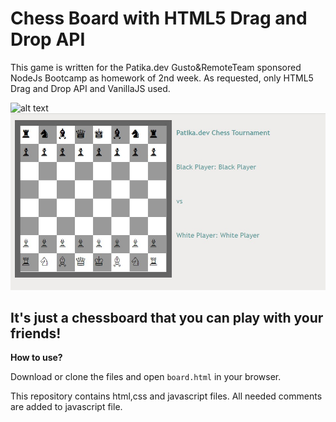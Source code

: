 # Chess Board with HTML5 Drag and Drop API

This game is written for the Patika.dev Gusto&RemoteTeam sponsored NodeJs Bootcamp as homework of 2nd week. 
As requested, only HTML5 Drag and Drop API and VanillaJS used.

![alt text](https://i.ibb.co/TwxXX75/board.jpg)
![alt text](https://raw.githubusercontent.com/Kodluyoruz-NodeJs-Bootcamp/week1-omerization/master/board.jpg?token=AHYJXP3TTYCJSNSAZQRZ6A3B2MFA4)

## It's just a chessboard that you can play with your friends!

**How to use?**

Download or clone the files and open `board.html` in your browser.

This repository contains html,css and javascript files. All needed comments are added to javascript file.
